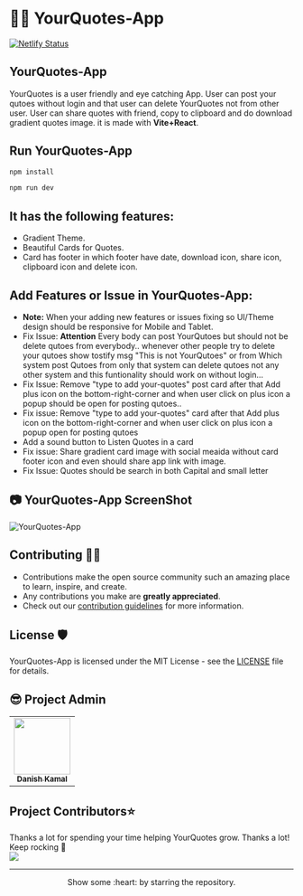# 👩‍💻 YourQuotes-App
[![Netlify Status](https://api.netlify.com/api/v1/badges/5dc02221-5e8b-406d-a59b-72c0a563baa6/deploy-status)](https://app.netlify.com/sites/your-quotess/deploys)

## YourQuotes-App
YourQuotes is a user friendly and eye catching App. User can post your qutoes without login and that user can delete YourQuotes not from other user. User can share quotes with friend, copy to clipboard and do download gradient quotes image. it is made with **Vite+React**. 

## Run YourQuotes-App

```bash
npm install
```

```bash
npm run dev
```

## It has the following features:
- Gradient Theme.
- Beautiful Cards for Quotes.
- Card has footer in which footer have date, download icon, share icon, clipboard icon and delete icon.

## Add Features or Issue in YourQuotes-App:
- **Note:** When your adding new features or issues fixing so UI/Theme design should be responsive for Mobile and Tablet.
- Fix Issue: **Attention** Every body can post YourQutoes but should not be delete qutoes from everybody.. whenever other people try to delete your qutoes show tostify msg "This is not YourQutoes" or from Which system post Qutoes from only that system can delete qutoes not any other system and this funtionality should work on without login...
- Fix Issue: Remove "type to add your-quotes" post card after that Add plus icon on the bottom-right-corner and when user click on plus icon a popup should be open for posting qutoes.. 
- Fix issue: Remove "type to add your-quotes" card after that Add plus icon on the bottom-right-corner and when user click on plus icon a popup open for posting qutoes
- Add a sound button to Listen Quotes in a card
- Fix issue: Share gradient card image with social meaida without card footer icon and even should share app link with image.
- Fix Issue: Quotes should be search in both Capital and small letter


## 📷 YourQuotes-App ScreenShot
![YourQuotes-App](https://user-images.githubusercontent.com/46997504/193424758-5301082f-ae4e-4d34-987e-d0d43c6f6169.PNG)

## Contributing 👨‍💻 

- Contributions make the open source community such an amazing place to learn, inspire, and create.
- Any contributions you make are **greatly appreciated**.
- Check out our [contribution guidelines](/CONTRIBUTING.md) for more information.


## License 🛡️ 

YourQuotes-App is licensed under the MIT License - see the [LICENSE](LICENSE) file for details.

## 😎 Project Admin

<table>
  <tr>
<td align="center"><a href="https://github.com/danishzayan"><img src="https://avatars.githubusercontent.com/u/46997504?v=4" width="100px;" alt=""/><br /><sub><b>Danish Kamal</b></sub></a></td>
  </tr>
</table>
<h2>Project Contributors⭐</h2> 
Thanks a lot for spending your time helping YourQuotes grow. Thanks a lot! Keep rocking 🍻<br />

<a href="https://github.com/danishzayan/YourQuotes-App/graphs/contributors">
  <img src="https://contrib.rocks/image?repo=danishzayan/YourQuotes-App" />
</a>

<hr>
<p align="center">
  Show some :heart: by starring the repository.
</p>


